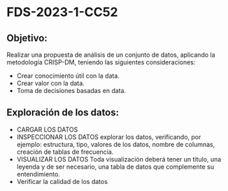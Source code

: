 # FDS-2023-1-CC52
## Objetivo:
Realizar una propuesta de análisis de un conjunto de datos, aplicando la metodología CRISP-DM, teniendo las siguientes consideraciones:
- Crear conocimiento útil con la data.
- Crear valor con la data.
- Toma de decisiones basadas en data.
## Exploración de los datos:
- CARGAR LOS DATOS
- INSPECCIONAR LOS DATOS
explorar los datos, verificando, por ejemplo: estructura, tipo, valores de los datos, nombre de columnas, creación de tablas de frecuencia.
- VISUALIZAR LOS DATOS
Toda visualización deberá tener un título, una leyenda y de ser necesario, una tabla de datos que complemente su entendimiento.
- Verificar la calidad de los datos